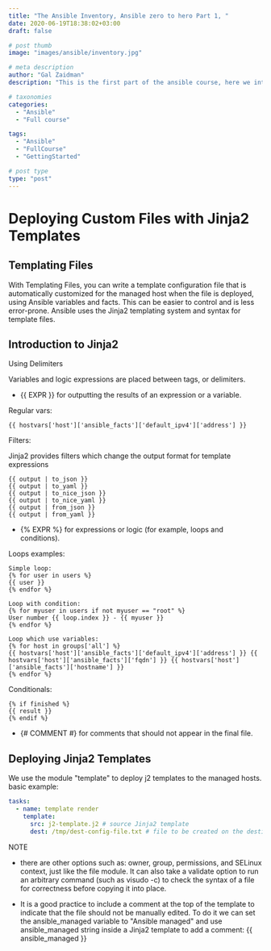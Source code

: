 ```yaml
---
title: "The Ansible Inventory, Ansible zero to hero Part 1, "
date: 2020-06-19T18:38:02+03:00
draft: false

# post thumb
image: "images/ansible/inventory.jpg"

# meta description
author: "Gal Zaidman"
description: "This is the first part of the ansible course, here we inteduce the ansible inventory"

# taxonomies
categories:
  - "Ansible"
  - "Full course"

tags:
  - "Ansible"
  - "FullCourse"
  - "GettingStarted"

# post type
type: "post"
---
```


# Deploying Custom Files with Jinja2 Templates

## Templating Files

With Templating Files, you can write a template configuration file that is automatically customized for the managed host when the file is deployed, using Ansible variables and facts. This can be easier to control and is less error-prone.
Ansible uses the Jinja2 templating system and syntax for template files.

## Introduction to Jinja2

Using Delimiters

Variables and logic expressions are placed between tags, or delimiters.

- {{ EXPR }} for outputting the results of an expression or a variable.

Regular vars:

```jinja
{{ hostvars['host']['ansible_facts']['default_ipv4']['address'] }}
```

Filters:

Jinja2 provides filters which change the output format for template expressions

```jinja
{{ output | to_json }}
{{ output | to_yaml }}
{{ output | to_nice_json }}
{{ output | to_nice_yaml }}
{{ output | from_json }}
{{ output | from_yaml }}
```

- {% EXPR %} for expressions or logic (for example, loops and conditions).

Loops examples:

```jinja
Simple loop:
{% for user in users %}
{{ user }}
{% endfor %}

Loop with condition:
{% for myuser in users if not myuser == "root" %}
User number {{ loop.index }} - {{ myuser }}
{% endfor %}

Loop which use variables:
{% for host in groups['all'] %}
{{ hostvars['host']['ansible_facts']['default_ipv4']['address'] }} {{ hostvars['host']['ansible_facts']['fqdn'] }} {{ hostvars['host']['ansible_facts']['hostname'] }}
{% endfor %}
```

Conditionals:

```jinja
{% if finished %}
{{ result }}
{% endif %}
```

- {​# COMMENT #​} for comments that should not appear in the final file.

## Deploying Jinja2 Templates

We use the module "template" to deploy j2 templates to the managed hosts.
basic example:

```yaml
tasks:
  - name: template render
    template:
      src: j2-template.j2 # source Jinja2 template
      dest: /tmp/dest-config-file.txt # file to be created on the destination hosts.
```

NOTE

- there are other options such as: owner, group, permissions, and SELinux context, just like the file module. It can also take a validate option to run an arbitrary command (such as visudo -c) to check the syntax of a file for correctness before copying it into place.

- It is a good practice to include a comment at the top of the template to indicate that the file should not be manually edited. To do it we can set the ansible_managed variable to "Ansible managed" and use ansible_managed string inside a Jinja2 template to add a comment:
{{ ansible_managed }}
